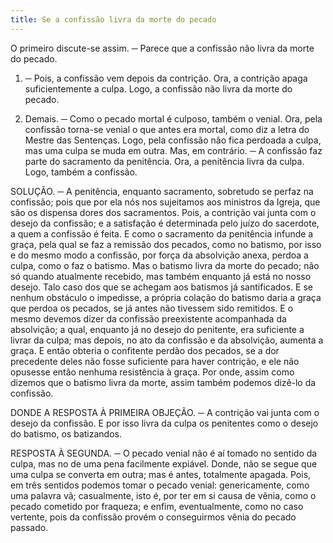 ```yaml
---
title: Se a confissão livra da morte do pecado
---
```


O primeiro discute-se assim. ─ Parece que a confissão não livra da morte do pecado.  

1. ─ Pois, a confissão vem depois da contrição. Ora, a contrição apaga suficientemente a culpa. Logo, a confissão não livra da morte do pecado.  

2. Demais. ─ Como o pecado mortal é culposo, também o venial. Ora, pela confissão torna-se venial o que antes era mortal, como diz a letra do Mestre das Sentenças. Logo, pela confissão não fica perdoada a culpa, mas uma culpa se muda em outra.  Mas, em contrário. ─ A confissão faz parte do sacramento da penitência. Ora, a penitência livra da culpa. Logo, também a confissão.  

SOLUÇÃO. ─ A penitência, enquanto sacramento, sobretudo se perfaz na confissão; pois que por ela nós nos sujeitamos aos ministros da Igreja, que são os dispensa dores dos sacramentos. Pois, a contrição vai junta com o desejo da confissão; e a satisfação é determinada pelo juízo do sacerdote, a quem a confissão é feita. E como o sacramento da penitência infunde a graça, pela qual se faz a remissão dos pecados, como no batismo, por isso e do mesmo modo a confissão, por força da absolvição anexa, perdoa a culpa, como o faz o batismo. Mas o batismo livra da morte do pecado; não só quando atualmente recebido, mas também enquanto já está no nosso desejo. Talo caso dos que se achegam aos batismos já santificados. E se nenhum obstáculo o impedisse, a própria colação do batismo daria a graça que perdoa os pecados, se já antes não tivessem sido remitidos. E o mesmo devemos dizer da confissão preexistente acompanhada da absolvição; a qual, enquanto já no desejo do penitente, era suficiente a livrar da culpa; mas depois, no ato da confissão e da absolvição, aumenta a graça. E então obteria o confitente perdão dos pecados, se a dor precedente deles não fosse suficiente para haver contrição, e ele não opusesse então nenhuma resistência à graça. Por onde, assim como dizemos que o batismo livra da morte, assim também podemos dizê-lo da confissão.  

DONDE A RESPOSTA À PRIMEIRA OBJEÇÃO. ─ A contrição vai junta com o desejo da confissão. E por isso livra da culpa os penitentes como o desejo do batismo, os batizandos.  

RESPOSTA À SEGUNDA. ─ O pecado venial não é aí tomado no sentido da culpa, mas no de uma pena facilmente expiável. Donde, não se segue que uma culpa se converta em outra; mas é antes, totalmente apagada. Pois, em três sentidos podemos tomar o pecado venial: genericamente, como uma palavra vã; casualmente, isto é, por ter em si causa de vênia, como o pecado cometido por fraqueza; e enfim, eventualmente, como no caso vertente, pois da confissão provém o conseguirmos vênia do pecado passado.